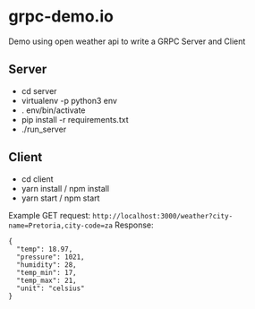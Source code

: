 # grpc-demo.io
Demo using open weather api to write a GRPC Server and Client

## Server
  - cd server
  - virtualenv -p python3 env
  - . env/bin/activate
  - pip install -r requirements.txt
  - ./run_server

## Client
  - cd client
  - yarn install / npm install
  - yarn start / npm start


Example GET request:
`http://localhost:3000/weather?city-name=Pretoria,city-code=za`
Response:
```
{
  "temp": 18.97,
  "pressure": 1021,
  "humidity": 28,
  "temp_min": 17,
  "temp_max": 21,
  "unit": "celsius"
}
```

